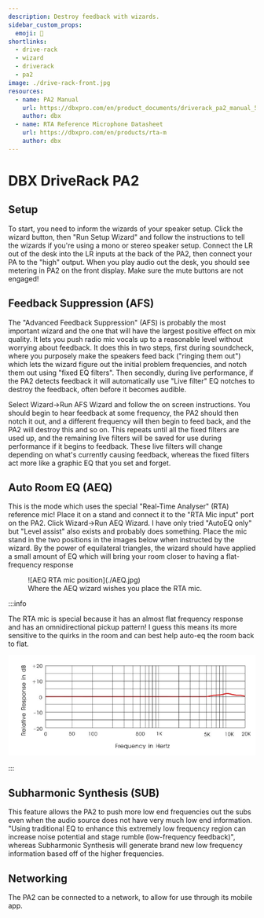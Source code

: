 ```yaml
---
description: Destroy feedback with wizards.
sidebar_custom_props:
  emoji: 🧙
shortlinks:
  - drive-rack
  - wizard
  - driverack
  - pa2
image: ./drive-rack-front.jpg
resources:
  - name: PA2 Manual
    url: https://dbxpro.com/en/product_documents/driverack_pa2_manual_5044138-apdf
    author: dbx
  - name: RTA Reference Microphone Datasheet
    url: https://dbxpro.com/en/products/rta-m
    author: dbx
---
```


# DBX DriveRack PA2

## Setup

To start, you need to inform the wizards of your speaker setup. Click the wizard button, then "Run Setup Wizard" and
follow the instructions to tell the wizards if you're using a mono or stereo speaker setup. Connect the LR out of the
desk into the LR inputs at the back of the PA2, then connect your PA to the "high" output. When you play audio out the
desk, you should see metering in PA2 on the front display. Make sure the mute buttons are not engaged!

## Feedback Suppression (AFS)

The "Advanced Feedback Suppression" (AFS) is probably the most important wizard and the one that will have the largest
positive effect on mix quality. It lets you push radio mic vocals up to a reasonable level without worrying about
feedback. It does this in two steps, first during soundcheck, where you purposely make the speakers feed back ("ringing
them out") which lets the wizard figure out the initial problem frequencies, and notch them out using "fixed EQ
filters". Then secondly, during live performance, if the PA2 detects feedback it will automatically use "Live filter" EQ
notches to destroy the feedback, often before it becomes audible.

Select Wizard->Run AFS Wizard and follow the on screen instructions. You should begin to hear feedback at some
frequency, the PA2 should then notch it out, and a different frequency will then begin to feed back, and the PA2 will
destroy this and so on. This repeats until all the fixed filters are used up, and the remaining live filters will be
saved for use during performance if it begins to feedback. These live filters will change depending on what's currently
causing feedback, whereas the fixed filters act more like a graphic EQ that you set and forget.

## Auto Room EQ (AEQ)

This is the mode which uses the special "Real-Time Analyser" (RTA) reference mic! Place it on a stand and connect it to
the "RTA Mic input" port on the PA2. Click Wizard->Run AEQ Wizard. I have only tried "AutoEQ only" but "Level assist"
also exists and probably does something. Place the mic stand in the two positions in the images below when instructed by
the wizard. By the power of equilateral triangles, the wizard should have applied a small amount of EQ which will bring
your room closer to having a flat-frequency response

<figure class="img-small">
![AEQ RTA mic position](./AEQ.jpg)
<figcaption>Where the AEQ wizard wishes you place the RTA mic.</figcaption>
</figure>

:::info

The RTA mic is special because it has an almost flat frequency response and has an omnidirectional pickup pattern! I
guess this means its more sensitive to the quirks in the room and can best help auto-eq the room back to flat.

![RTA Mic frequency response](./rta-freq-response.jpg)

:::

## Subharmonic Synthesis (SUB)

This feature allows the PA2 to push more low end frequencies out the subs even when the audio source does not have very
much low end information. "Using traditional EQ to enhance this extremely low frequency region can increase noise
potential and stage rumble (low-frequency feedback)", whereas Subharmonic Synthesis will generate brand new low
frequency information based off of the higher frequencies.

## Networking

The PA2 can be connected to a network, to allow for use through its mobile app.
